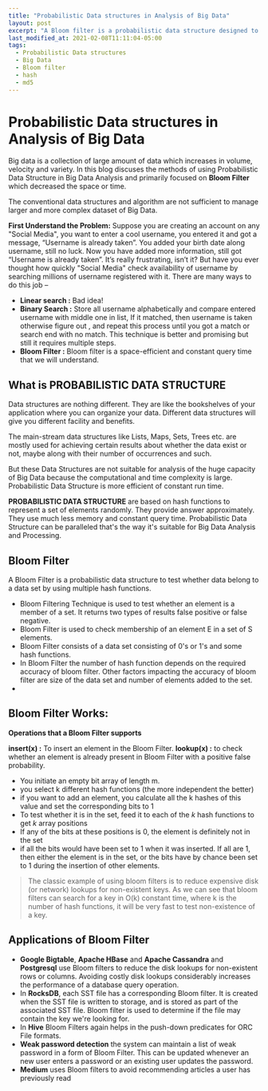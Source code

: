 ```yaml
---
title: "Probabilistic Data structures in Analysis of Big Data"
layout: post
excerpt: "A Bloom filter is a probabilistic data structure designed to tell you, rapidly and memory-efficiently, whether an element is present in a set."
last_modified_at: 2021-02-08T11:11:04-05:00
tags:
  - Probabilistic Data structures
  - Big Data
  - Bloom filter
  - hash
  - md5
---
```



# Probabilistic Data structures in Analysis of Big Data
Big data is a collection of large amount of data which increases in volume, velocity and variety. In this blog discuses the methods of using Probabilistic Data Structure in Big Data Analysis and primarily focused on **Bloom Filter** which decreased the space or time.

The conventional data structures and algorithm are not sufficient to manage larger and more complex dataset of Big Data.

**First Understand the Problem:**
Suppose you are creating an account on any "Social Media", you want to enter a cool username, you entered it and got a message, “Username is already taken”. You added your birth date along username, still no luck. Now you have added more information, still got “Username is already taken”. It’s really frustrating, isn’t it? But have you ever thought how quickly "Social Media" check availability of username by searching millions of username registered with it. There are many ways to do this job –
-   **Linear search  :**  Bad idea!
-   **Binary Search :**  Store all username alphabetically and compare entered username with middle one in list, If it matched, then username is taken otherwise figure out , and repeat this process until you got a match or search end with no match. This technique is better and promising but still it requires multiple steps. 
- **Bloom Filter :** Bloom filter is a space-efficient and constant query time that we will understand.
  
## What is PROBABILISTIC DATA STRUCTURE
Data structures are nothing different. They are like the bookshelves of your application where you can organize your data. Different data structures will give you different facility and benefits. 

The main-stream data structures like Lists, Maps, Sets, Trees etc. are mostly used for achieving certain results about whether the data exist or not, maybe along with their number of occurrences and such.

But these Data Structures are not suitable for analysis of the huge capacity of Big Data because the computational and time complexity is large. Probabilistic Data Structure is more efficient of constant run time.

**PROBABILISTIC DATA STRUCTURE**  are based on hash functions to represent a set of elements randomly. They provide answer approximately. They use much less memory and constant query time. Probabilistic Data Structure can be paralleled that's the way it's  suitable for Big Data Analysis and Processing.

## Bloom Filter
A Bloom Filter is a probabilistic data structure to test whether data belong to a data set by using multiple hash functions. 

 - Bloom Filtering Technique is used to test whether an element is a member of a set. It returns two types of results false positive or false negative.
 - Bloom Filter is used to check membership of an element E in a set of S elements.
 - Bloom Filter consists of a data set consisting of 0's or 1's and some
   hash functions.
 - In Bloom Filter the number of hash function depends on the required accuracy of bloom filter. Other factors impacting the accuracy of bloom filter are size of the data set and number of elements added to the set.
 - 

## Bloom Filter Works:
**Operations that a Bloom Filter supports**

**insert(x) :** To insert an element in the Bloom Filter.
**lookup(x) :** to check whether an element is already present in Bloom Filter with a positive false probability.

 - You initiate an empty bit array of length m.
 - you select k different hash functions (the more independent the better)
 - if you want to add an element, you calculate all the k hashes of this value and set the corresponding bits to 1
 - To test whether it is in the set, feed it to each of the  _k_  hash functions to get  _k_  array positions
-   If any of the bits at these positions is 0, the element is definitely not in the set
-   if all the bits would have been set to 1 when it was inserted. If all are 1, then either the element is in the set, or the bits have by chance been set to 1 during the insertion of other elements.


> The classic example of using bloom filters is to reduce expensive disk
> (or network) lookups for non-existent keys. As we can see that bloom
> filters can search for a key in O(k) constant time, where k is the
> number of hash functions, it will be very fast to test non-existence
> of a key.

## Applications of Bloom Filter
-   **Google Bigtable**,  **Apache HBase** and **Apache Cassandra** and **Postgresql** use Bloom filters to reduce the disk lookups for non-existent rows or columns. Avoiding costly disk lookups considerably increases the performance of a database query operation.
- In **RocksDB**, each SST file has a corresponding Bloom filter. It is created when the SST file is written to storage, and is stored as part of the associated SST file. Bloom filter is used to determine if the file may contain the key we're looking for.
- In **Hive** Bloom Filters again helps in the push-down predicates for ORC File formats.
-  **Weak password detection**  the system can maintain a list of weak password in a form of Bloom Filter. This can be updated whenever an new user enters a password or an existing user updates the password.
- **Medium** uses Bloom filters to avoid recommending articles a user has previously read 
